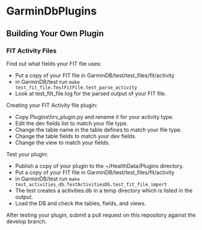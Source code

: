 # GarminDbPlugins

## Building Your Own Plugin

### FIT Activity Files

Find out what fields your FIT file uses:
- Put a copy of your FIT file in GarminDB/test/test_files/fit/activity
- in GarminDB/test run `make test_fit_file.TestFitFile.test_parse_activity`
- Look at test_filt_file.log for the parsed output of your FIT file.

Creating your FIT Activity file plugin:
- Copy Plugins\hrv_plugin.py and rename it for your activity type.
- Edit the dev fields list to match your file type.
- Change the table name in the table defines to match your file type.
- Change the table fields to match your dev fields.
- Change the view to match your fields.

Test your plugin:
- Publish a copy of your plugin to the ~/HealthData/Plugins directory.
- Put a copy of your FIT file in GarminDB/test/test_files/fit/activity
- in GarminDB/test run `make test_activities_db.TestActivitiesDb.test_fit_file_import`
- The test creates a activities.db in a temp directory which is listed in the output.
- Load the DB and check the tables, fields, and views.

After testing your plugin, submit a pull request on this repository against the develop branch.
